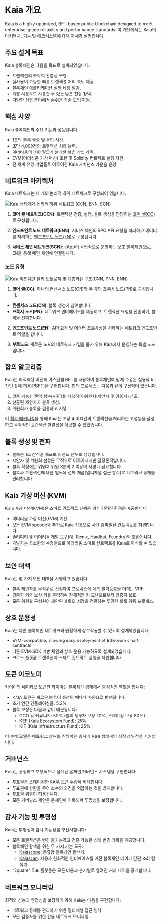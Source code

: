 # Kaia 개요

Kaia is a highly optimized, <LinkWithTooltip to="../misc/glossary#bft-based-public-blockchain" tooltip="A blockchain that ensures consensus even if up to 1/3 of nodes act maliciously,<br /> using Byzantine Fault Tolerance (BFT) algorithms to maintain network integrity."> BFT-based public blockchain </LinkWithTooltip> designed to meet enterprise-grade reliability and performance standards. 이 개요에서는 Kaia의 아키텍처, 기능 및 에코시스템에 대해 자세히 설명합니다.

## 주요 설계 목표

Kaia 블록체인은 다음을 목표로 설계되었습니다.

- 트랜잭션의 즉각적 완결성 구현.
- 실사용이 가능한 빠른 트랜잭션 처리 속도 제공.
- 블록체인 애플리케이션 실행 비용 절감.
- 최종 사용자도 사용할 수 있는 낮은 진입 장벽.
- 다양한 산업 분야에서 손쉬운 기술 도입 지원.

## 핵심 사양

Kaia 블록체인의 주요 기능과 성능입니다.

- 1초의 블록 생성 및 확인 시간.
- 초당 4,000건의 트랜잭션 처리 능력.
- 이더리움의 1/10 정도에 불과한 낮은 가스 가격.
- EVM(이더리움 가상 머신) 호환 및 Solidity 컨트랙트 실행 지원.
- 전 세계 유명 기업들로 이루어진 <LinkWithTooltip to="../misc/glossary#kaia-governance-council-kgc" tooltip="A consortium governing Kaia blockchain development and operations.">Kaia 거버넌스 카운슬</LinkWithTooltip> 운영.

## 네트워크 아키텍처

Kaia 네트워크는 세 개의 논리적 하위 네트워크로 구성되어 있습니다.

![Kaia 생태계와 논리적 하위 네트워크 (CCN, ENN, SCN)](/img/learn/klaytn_network_overview.png)

1. **코어 셀 네트워크(CCN)**: 트랜잭션 검증, 실행, 블록 생성을 담당하는 [코어 셀(CC)](../nodes/core-cell)로 구성됩니다.

2. **엔드포인트 노드 네트워크(ENN)**: 서비스 체인의 RPC API 요청을 처리하고 데이터를 처리하는 [엔드포인트 노드(EN)](../nodes/endpoint-node)로 구성됩니다.

3. **[서비스 체인](../nodes/service-chain) 네트워크(SCN)**: dApp이 독립적으로 운영하는 보조 블록체인으로, EN을 통해 메인 체인에 연결됩니다.

### 노드 유형

![Kaia 메인체인 물리 토폴로지 및 계층화된 구조(CNN, PNN, ENN)](/img/learn/klaytn_network_node.png)

1. **코어 셀(CC)**: 하나의 컨센서스 노드(CN)와 두 개의 프록시 노드(PN)로 구성됩니다.

  - **컨센서스 노드(CN)**: 블록 생성에 참여합니다.
  - **프록시 노드(PN)**: 네트워크 인터페이스를 제공하고, 트랜잭션 요청을 전송하며, 블록을 전파합니다.

2. **엔드포인트 노드(EN)**: API 요청 및 데이터 프로세싱을 처리하는 네트워크 엔드포인트 역할을 합니다.

3. **부트노드**: 새로운 노드의 네트워크 가입을 돕기 위해 Kaia에서 운영하는 특별 노드입니다.

## 합의 알고리즘

Kaia는 최적화된 버전의 이스탄불 BFT를 사용하여 블록체인에 맞게 수정된 실용적 비잔틴 장애 허용(PBFT)을 구현합니다. 합의 프로세스는 다음과 같이 구성되어 있습니다.

1. 검증 가능한 랜덤 함수(VRF)를 사용하여 위원회(<LinkWithTooltip to="../misc/glossary#proposer" tooltip="A randomly chosen consensus node for block creation.">제안자</LinkWithTooltip> 및 <LinkWithTooltip to="../misc/glossary#validator" tooltip="A node verifying data, ensuring efficient block processing.">검증자</LinkWithTooltip>) 선출.
2. 선출된 제안자가 블록 생성.
3. 위원회가 블록을 검증하고 서명.

이 [합의 메커니즘](consensus-mechanism.md)을 통해 Kaia는 초당 4,000건의 트랜잭션을 처리하는 고성능을 달성하고 즉각적인 트랜잭션 완결성을 확보할 수 있었습니다.

## 블록 생성 및 전파

- 블록은 1초 간격을 목표로 라운드 단위로 생성됩니다.
- 제안자 및 위원회 선정은 무작위로 이루어지지만 결정론적입니다.
- 블록 확정에는 위원회 위원 3분의 2 이상의 서명이 필요합니다.
- 블록과 트랜잭션에 대한 별도의 전파 채널(멀티채널 접근 방식)로 네트워크 정체를 관리합니다.

## Kaia 가상 머신 (KVM)

Kaia 가상 머신(KVM)은 스마트 컨트랙트 실행을 위한 강력한 환경을 제공합니다:

- 이더리움 가상 머신(EVM) 기반.
- 모든 EVM opcode와 추가로 Kaia 전용으로 사전 컴파일된 컨트랙트를 지원합니다.
- 솔리디티 및 이더리움 개발 도구(예: Remix, Hardhat, Foundry)와 호환됩니다.
- 개발자는 최소한의 수정만으로 이더리움 스마트 컨트랙트를 Kaia로 이식할 수 있습니다.

## 보안 대책

Kaia는 몇 가지 보안 대책을 시행하고 있습니다:

- 블록 제안자를 무작위로 선정하여 프로세스에 예측 불가능성을 더하는 VRF.
- 검증자 키와 보상 키를 분리하여 잠재적인 키 도난으로부터 검증자 보호.
- 모든 위원회 구성원이 제안된 블록의 서명을 검증하는 투명한 블록 검증 프로세스.

## 상호 운용성

Kaia는 다른 블록체인 네트워크와 원활하게 상호작용할 수 있도록 설계되었습니다:

- <LinkWithTooltip tooltip="A blockchain that can run smart contracts and <br/> interact with the Ethereum Virtual Machine(EVM)">EVM-compatible</LinkWithTooltip>, allowing easy deployment of Ethereum smart contracts.
- 다른 EVM-SDK 기반 체인과 상호 운용 가능하도록 설계되었습니다.
- 크로스 플랫폼 트랜잭션과 스마트 컨트랙트 실행을 지원합니다.

## 토큰 이코노미

카이아의 네이티브 토큰인 [카이아](./token-economics/kaia-native-token.md)는 블록체인 경제에서 중심적인 역할을 합니다:

- KAIA 토큰은 새로운 블록이 생성될 때마다 자동으로 발행됩니다.
- 초기 연간 인플레이션율: 5.2%.
- 블록 보상은 다음과 같이 배분됩니다:
  - CCO 및 커뮤니티: 50% (블록 생성자 보상 20%, 스테이킹 보상 80%)
  - KEF (Kaia Ecosystem Fund): 25%
  - KIF (Kaia Infrastructure Fund): 25%

이 분배 모델은 네트워크 참여를 장려하는 동시에 Kaia 생태계의 성장과 발전을 지원합니다.

## 거버넌스

Kaia는 공정하고 포용적으로 설계된 온체인 거버넌스 시스템을 구현합니다:

- 투표권은 스테이킹한 KAIA 토큰 수량에 비례합니다.
- 투표권에 상한을 두어 소수의 의견을 억압하는 것을 방지합니다.
- 투표권 위임이 허용됩니다.
- 모든 거버넌스 제안은 온체인에 기록되어 투명성을 보장합니다.

## 감사 기능 및 투명성

Kaia는 투명성과 감사 가능성을 우선시합니다:

- 모든 트랜잭션은 변경 불가능하고 검증 가능한 상태 변경 기록을 제공합니다.
- 블록체인 탐색을 위한 두 가지 기본 도구:
  - [Kaiascope](https://kaiascope.com/): 통합형 블록체인 탐색기.
  - [Kaiascan](http://kaiascan.io/): 사용자 친화적인 인터페이스를 가진 블록체인 데이터 간편 조회 탐색기.
- “Square” 투표 플랫폼은 모든 비용과 분기별로 알려진 거래 내역을 공개합니다.

## 네트워크 모니터링

최적의 성능과 안정성을 보장하기 위해 Kaia는 다음을 구현합니다:

- 네트워크 정체를 관리하기 위한 멀티채널 접근 방식.
- 모든 검증자를 위한 전용 네트워크 모니터링.
